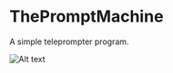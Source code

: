 # ThePromptMachine
A simple teleprompter program.

![Alt text](http://www.cbtek.net/git-demos/prompt_machine_ss1.png "Prompt Machine Screen Shot 1")
